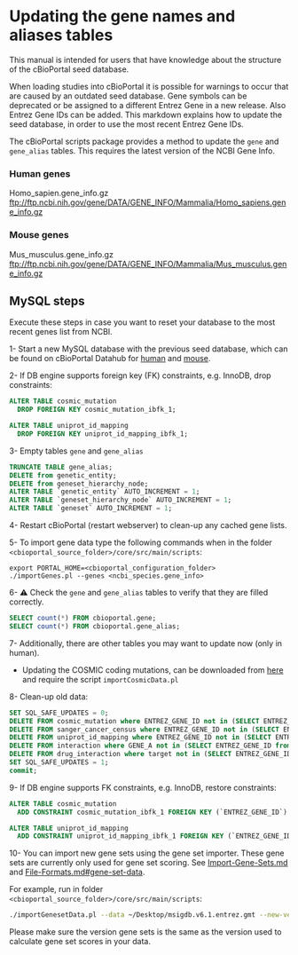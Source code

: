 # Updating the gene names and aliases tables
This manual is intended for users that have knowledge about the structure of the cBioPortal seed database.

When loading studies into cBioPortal it is possible for warnings to occur that are caused by an outdated seed database. Gene symbols can be deprecated or be assigned to a different Entrez Gene in a new release. Also Entrez Gene IDs can be added. This markdown explains how to update the seed database, in order to use the most recent Entrez Gene IDs.

The cBioPortal scripts package provides a method to update the `gene` and `gene_alias` tables. This requires the latest version of the NCBI Gene Info.

### Human genes
Homo_sapien.gene_info.gz\
ftp://ftp.ncbi.nih.gov/gene/DATA/GENE_INFO/Mammalia/Homo_sapiens.gene_info.gz

### Mouse genes
Mus_musculus.gene_info.gz\
ftp://ftp.ncbi.nih.gov/gene/DATA/GENE_INFO/Mammalia/Mus_musculus.gene_info.gz

## MySQL steps
Execute these steps in case you want to reset your database to the most recent genes list from NCBI.

1- Start a new MySQL database with the previous seed database, which can be found on cBioPortal Datahub for [human](https://github.com/cBioPortal/datahub/tree/master/seedDB) and [mouse](https://github.com/cBioPortal/datahub/tree/master/seedDB_mouse).

2- If DB engine supports foreign key (FK) constraints, e.g. InnoDB, drop constraints:
```sql
ALTER TABLE cosmic_mutation
  DROP FOREIGN KEY cosmic_mutation_ibfk_1;

ALTER TABLE uniprot_id_mapping
  DROP FOREIGN KEY uniprot_id_mapping_ibfk_1;
```

3- Empty tables `gene` and `gene_alias`
```sql
TRUNCATE TABLE gene_alias;
DELETE from genetic_entity;
DELETE from geneset_hierarchy_node;
ALTER TABLE `genetic_entity` AUTO_INCREMENT = 1;
ALTER TABLE `geneset_hierarchy_node` AUTO_INCREMENT = 1;
ALTER TABLE `geneset` AUTO_INCREMENT = 1;
```

4- Restart cBioPortal (restart webserver) to clean-up any cached gene lists.

5- To import gene data type the following commands when in the folder `<cbioportal_source_folder>/core/src/main/scripts`:
```
export PORTAL_HOME=<cbioportal_configuration_folder>
./importGenes.pl --genes <ncbi_species.gene_info>
```

6- :warning: Check the `gene` and `gene_alias` tables to verify that they are filled correctly.
```sql
SELECT count(*) FROM cbioportal.gene;
SELECT count(*) FROM cbioportal.gene_alias;
```

7- Additionally, there are other tables you may want to update now (only in human).

* Updating the COSMIC coding mutations, can be downloaded from [here](http://cancer.sanger.ac.uk/cosmic/download) and require the script `importCosmicData.pl`

8- Clean-up old data:
```sql
SET SQL_SAFE_UPDATES = 0;
DELETE FROM cosmic_mutation where ENTREZ_GENE_ID not in (SELECT ENTREZ_GENE_ID from gene);
DELETE FROM sanger_cancer_census where ENTREZ_GENE_ID not in (SELECT ENTREZ_GENE_ID from gene);
DELETE FROM uniprot_id_mapping where ENTREZ_GENE_ID not in (SELECT ENTREZ_GENE_ID from gene);
DELETE FROM interaction where GENE_A not in (SELECT ENTREZ_GENE_ID from gene) or GENE_B not in (SELECT ENTREZ_GENE_ID from gene);
DELETE FROM drug_interaction where target not in (SELECT ENTREZ_GENE_ID from gene);
SET SQL_SAFE_UPDATES = 1;
commit;
```

9- If DB engine supports FK constraints, e.g. InnoDB, restore constraints:
```sql
ALTER TABLE cosmic_mutation
  ADD CONSTRAINT cosmic_mutation_ibfk_1 FOREIGN KEY (`ENTREZ_GENE_ID`) REFERENCES `gene` (`ENTREZ_GENE_ID`);

ALTER TABLE uniprot_id_mapping
  ADD CONSTRAINT uniprot_id_mapping_ibfk_1 FOREIGN KEY (`ENTREZ_GENE_ID`) REFERENCES `gene` (`ENTREZ_GENE_ID`);
```

10- You can import new gene sets using the gene set importer. These gene sets are currently only used for gene set scoring. See [Import-Gene-Sets.md](Import-Gene-Sets.md) and [File-Formats.md#gene-set-data](File-Formats.md#gene-set-data).

For example, run in folder `<cbioportal_source_folder>/core/src/main/scripts`:
```bash
./importGenesetData.pl --data ~/Desktop/msigdb.v6.1.entrez.gmt --new-version msigdb_6.1
```
Please make sure the version gene sets is the same as the version used to calculate gene set scores in your data.
